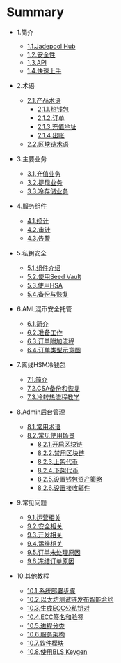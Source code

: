 # Summary

* 1.简介
   * [1.1.Jadepool Hub](README.md)
   * [1.2.安全性](intro/product-security.md)
   * [1.3.API](intro/api.md)
   * [1.4.快速上手](intro/quick-start.md)

* 2.术语
   * [2.1.产品术语](term/jade-terms.md)
      * [2.1.1.热钱包](term/hot-wallet.md)
      * [2.1.2.订单](term/order.md)
      * [2.1.3.充值地址](term/address-pattern.md)
      * [2.1.4.出账](term/transfer-pattern.md)
   * [2.2.区块链术语](term/chain-terms.md)

* 3.主要业务
   * [3.1.充值业务](service/deposit.md)
   * [3.2.提现业务](service/withdraw.md)
   * [3.3.冷存储业务](service/sweep.md)

* 4.服务组件
   * [4.1.统计](module/statistics.md)
   * [4.2.审计](module/audit.md)
   * [4.3.告警](module/warning-service.md)

* 5.私钥安全 
   * [5.1.组件介绍](security/intro.md)
   * [5.2.使用Seed Vault](security/use-sv.md)
   * [5.3.使用HSA](security/use-hsa.md)
   * [5.4.备份与恢复](security/backup-recovery.md)

* 6.AML混币安全托管
   * [6.1.简介](aml-duo/aml-safe.md)
   * [6.2.准备工作](aml-duo/safe-preparation.md)
   * [6.3.订单附加流程](aml-duo/biz-flow.md)
   * [6.4.订单类型示意图](aml-duo/order-type.md)

* 7.离线HSM冷钱包
   * [7.1.简介](hsm-cold/intro.md)
   * [7.2.CSA备份和恢复](hsm-cold/csa-tutorial.md)
   * [7.3.冷转热流程教学](hsm-cold/video-tutorial.md)

* 8.Admin后台管理
   * [8.1.常用术语](admin/admin-terms.md)
   * [8.2.常见使用场景](admin/admin-case.md)
      <!-- * [5.2.1.创建新钱包](wallet-guide.md) -->
      * [8.2.1.开启区块链](admin/enable-chain.md)
      * [8.2.2.禁用区块链](admin/disable-chain.md)
      * [8.2.3.上架代币](admin/enable-token.md)
      * [8.2.4.下架代币](admin/disable-token.md)
      * [8.2.5.设置钱包资产策略](admin/asset-strategy.md)
      * [8.2.6.设置接收邮件](admin/email-settings.md)

* 9.常见问题
   * [9.1.运营相关](faq/general-faq.md)
   * [9.2.安全相关](faq/security-faq.md)
   * [9.3.开发相关](faq/dev-faq.md)
   * [9.4.运维相关](faq/ops-faq.md)
   * [9.5.订单未处理原因](faq/init-reason.md)
   * [9.6.冻结订单原因](faq/holding-reason.md)

* 10.其他教程
   * [10.1.系统部署步骤](tutorial/deploy.md)
   * [10.2.以太坊测试链发布智能合约](tutorial/smart-contract.md)
   * [10.3.生成ECC公私钥对](tutorial/ecc-keypair.md)
   * [10.4.ECC签名和验签](tutorial/ecc-sig.md)
   * [10.5.进程分类](devops/process.md)
   * [10.6.服务架构](devops/infrastructure.md)
   * [10.7.软件模块](devops/module.md)
   * [10.8.使用BLS Keygen](tutorial/bls-keygen-tutorial.md)
